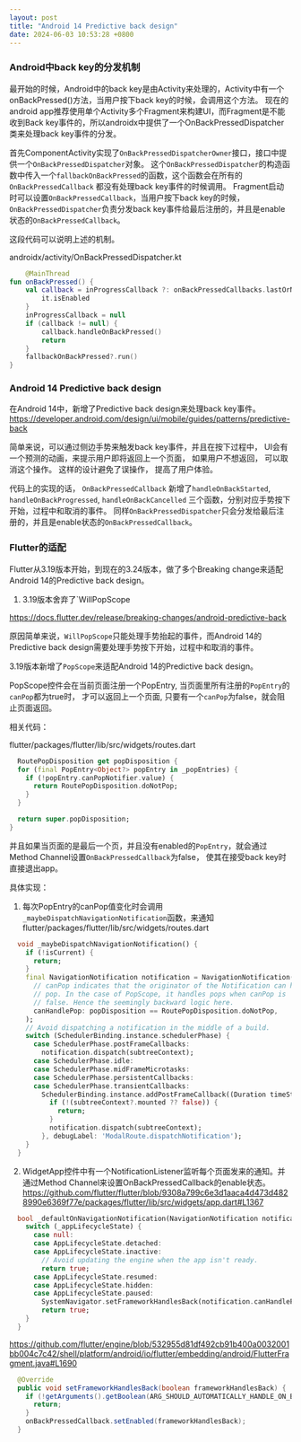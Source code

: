 ```yaml
---
layout: post
title: "Android 14 Predictive back design"
date: 2024-06-03 10:53:28 +0800
---
```


### Android中back key的分发机制

最开始的时候，Android中的back key是由Activity来处理的，Activity中有一个onBackPressed()方法，当用户按下back key的时候，会调用这个方法。
现在的android app推荐使用单个Activity多个Fragment来构建UI，而Fragment是不能收到Back
key事件的，所以androidx中提供了一个OnBackPressedDispatcher类来处理back key事件的分发。

首先ComponentActivity实现了`OnBackPressedDispatcherOwner`接口，接口中提供一个`OnBackPressedDispatcher`对象。
这个`OnBackPressedDispatcher`的构造函数中传入一个`fallbackOnBackPressed`的函数，这个函数会在所有的`OnBackPressedCallback`
都没有处理back key事件的时候调用。
Fragment启动时可以设置`OnBackPressedCallback`，当用户按下back key的时候，`OnBackPressedDispatcher`负责分发back
key事件给最后注册的，并且是enable状态的`OnBackPressedCallback`。

这段代码可以说明上述的机制。

androidx/activity/OnBackPressedDispatcher.kt

```kotlin
    @MainThread
fun onBackPressed() {
    val callback = inProgressCallback ?: onBackPressedCallbacks.lastOrNull {
        it.isEnabled
    }
    inProgressCallback = null
    if (callback != null) {
        callback.handleOnBackPressed()
        return
    }
    fallbackOnBackPressed?.run()
}
```

### Android 14 Predictive back design

在Android 14中，新增了Predictive back design来处理back key事件。
https://developer.android.com/design/ui/mobile/guides/patterns/predictive-back

简单来说，可以通过侧边手势来触发back key事件，并且在按下过程中， UI会有一个预测的动画，来提示用户即将返回上一个页面，
如果用户不想返回，
可以取消这个操作。 这样的设计避免了误操作， 提高了用户体验。

代码上的实现的话， `OnBackPressedCallback` 新增了`handleOnBackStarted`, `handleOnBackProgressed`, `handleOnBackCancelled`
三个函数，分别对应手势按下开始，过程中和取消的事件。
同样`OnBackPressedDispatcher`只会分发给最后注册的，并且是enable状态的`OnBackPressedCallback`。

### Flutter的适配

Flutter从3.19版本开始，到现在的3.24版本，做了多个Breaking change来适配Android 14的Predictive back design。

1. 3.19版本舍弃了`WillPopScope

https://docs.flutter.dev/release/breaking-changes/android-predictive-back

原因简单来说，`WillPopScope`只能处理手势抬起的事件，而Android 14的Predictive back design需要处理手势按下开始，过程中和取消的事件。

3.19版本新增了`PopScope`来适配Android 14的Predictive back design。

PopScope控件会在当前页面注册一个PopEntry, 当页面里所有注册的`PopEntry`的`canPop`都为true时， 才可以返回上一个页面,
只要有一个`canPop`为false，就会阻止页面返回。

相关代码：

flutter/packages/flutter/lib/src/widgets/routes.dart

```dart
  RoutePopDisposition get popDisposition {
  for (final PopEntry<Object?> popEntry in _popEntries) {
    if (!popEntry.canPopNotifier.value) {
      return RoutePopDisposition.doNotPop;
    }
  }

  return super.popDisposition;
}
```

并且如果当页面的是最后一个页，并且没有enabled的`PopEntry`，就会通过Method Channel设置`OnBackPressedCallback`为false， 使其在接受back key时直接退出app。

具体实现：
1. 每次PopEntry的canPop值变化时会调用`_maybeDispatchNavigationNotification`函数，来通知
flutter/packages/flutter/lib/src/widgets/routes.dart
```dart 
  void _maybeDispatchNavigationNotification() {
    if (!isCurrent) {
      return;
    }
    final NavigationNotification notification = NavigationNotification(
      // canPop indicates that the originator of the Notification can handle a
      // pop. In the case of PopScope, it handles pops when canPop is
      // false. Hence the seemingly backward logic here.
      canHandlePop: popDisposition == RoutePopDisposition.doNotPop,
    );
    // Avoid dispatching a notification in the middle of a build.
    switch (SchedulerBinding.instance.schedulerPhase) {
      case SchedulerPhase.postFrameCallbacks:
        notification.dispatch(subtreeContext);
      case SchedulerPhase.idle:
      case SchedulerPhase.midFrameMicrotasks:
      case SchedulerPhase.persistentCallbacks:
      case SchedulerPhase.transientCallbacks:
        SchedulerBinding.instance.addPostFrameCallback((Duration timeStamp) {
          if (!(subtreeContext?.mounted ?? false)) {
            return;
          }
          notification.dispatch(subtreeContext);
        }, debugLabel: 'ModalRoute.dispatchNotification');
    }
  }
```

2. WidgetApp控件中有一个NotificationListener监听每个页面发来的通知。并通过Method Channel来设置OnBackPressedCallback的enable状态。
https://github.com/flutter/flutter/blob/9308a799c6e3d1aaca4d473d4828990e6369f77e/packages/flutter/lib/src/widgets/app.dart#L1367
```dart
  bool _defaultOnNavigationNotification(NavigationNotification notification) {
    switch (_appLifecycleState) {
      case null:
      case AppLifecycleState.detached:
      case AppLifecycleState.inactive:
        // Avoid updating the engine when the app isn't ready.
        return true;
      case AppLifecycleState.resumed:
      case AppLifecycleState.hidden:
      case AppLifecycleState.paused:
        SystemNavigator.setFrameworkHandlesBack(notification.canHandlePop);
        return true;
    }
  }
```

https://github.com/flutter/engine/blob/532955d81df492cb91b400a0032001bb004c7c42/shell/platform/android/io/flutter/embedding/android/FlutterFragment.java#L1690
```java
  @Override
  public void setFrameworkHandlesBack(boolean frameworkHandlesBack) {
    if (!getArguments().getBoolean(ARG_SHOULD_AUTOMATICALLY_HANDLE_ON_BACK_PRESSED, false)) {
      return;
    }
    onBackPressedCallback.setEnabled(frameworkHandlesBack);
  }
```




